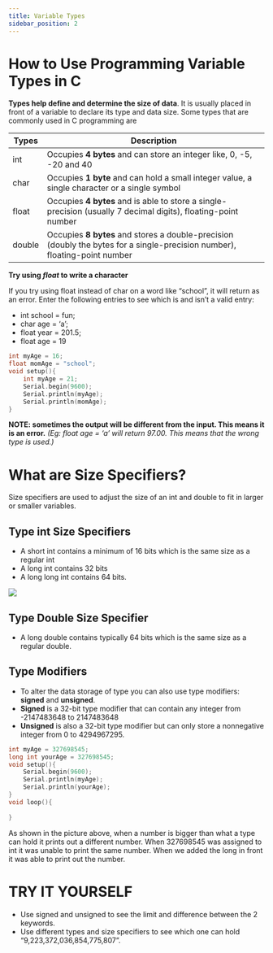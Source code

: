 ```yaml
---
title: Variable Types 
sidebar_position: 2
---
```


# How to Use Programming Variable Types in C

**Types help define and determine the size of data**. It is usually placed in front of a variable to declare its type and data size. Some types that are commonly used in C programming are

|Types|Description|
|---|---|
|int|Occupies **4 bytes** and can store an integer like, 0, -5, -20 and 40|
|char|Occupies **1 byte** and can hold a small integer value, a single character or a single symbol|
|float|Occupies **4 bytes** and is able to store a single-precision (usually 7 decimal digits), floating-point number|
|double|Occupies **8 bytes** and stores a double-precision (doubly the bytes for a single-precision number), floating-point number|

**Try using *float* to write a character**

If you try using float instead of char on a word like “school”, it will return as an error. Enter the following entries to see which is and isn’t a valid entry:
- int school = fun;
- char age = ‘a’;
- float year = 201.5;
- float age = 19

```c
int myAge = 16;
float momAge = "school";
void setup(){
    int myAge = 21;
    Serial.begin(9600);
    Serial.println(myAge);
    Serial.println(momAge);
}
```

**NOTE: sometimes the output will be different from the input. This means it is an error.**
*(Eg: float age = ‘a’ will return 97.00. This means that the wrong type is used.)*

# What are Size Specifiers?

Size specifiers are used to adjust the size of an int and double to fit in larger or smaller variables.

## Type int Size Specifiers 

* A short int contains a minimum of 16 bits which is the same size as a regular int
* A long int contains 32 bits
* A long long int contains 64 bits.

![](/img/docs/intro-to-C/guide2_01.png)

## Type Double Size Specifier
* A long double contains typically 64 bits which is the same size as a regular double.

## Type Modifiers
* To alter the data storage of type you can also use type modifiers: **signed** and **unsigned**.
* **Signed** is a 32-bit type modifier that can contain any integer from -2147483648 to 2147483648
* **Unsigned** is also a 32-bit type modifier but can only store a nonnegative integer from 0 to 4294967295.

```c
int myAge = 327698545;
long int yourAge = 327698545;
void setup(){
    Serial.begin(9600);
    Serial.println(myAge);
    Serial.println(yourAge);
}
void loop(){
    
}
```

As shown in the picture above, when a number is bigger than what a type can hold it prints out a different number. When 327698545 was assigned to int it was unable to print the same number. When we added the long in front it was able to print out the number. 

# TRY IT YOURSELF
* Use signed and unsigned to see the limit and difference between the 2 keywords. 
* Use different types and size specifiers to see which one can hold “9,223,372,036,854,775,807”.